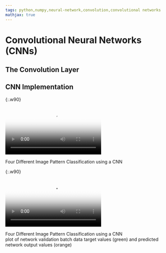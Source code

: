 ```yaml
---
tags: python,numpy,neural-network,convolution,convolutional networks
mathjax: true
---
```

# Convolutional Neural Networks (CNNs)

## The Convolution Layer

## CNN Implementation

{:.w90}
<div class="video">
<video controls poster="assets/videos/four_img_classes.png">
  <source src="assets/videos/four_img_classes.webm" type="video/webm">
  <source src="assets/videos/four_img_classes.ogv" type="video/ogg">
  <source src="assets/videos/four_img_classes.mp4" type="video/mp4">
</video>
<p>Four Different Image Pattern Classification using a CNN</p>
</div>

{:.w90}
<div class="video">
<video controls poster="assets/videos/four_img_classes_2.png">
  <source src="assets/videos/four_img_classes_2.webm" type="video/webm">
  <source src="assets/videos/four_img_classes_2.ogv" type="video/ogg">
  <source src="assets/videos/four_img_classes_2.mp4" type="video/mp4">
</video>
<p>Four Different Image Pattern Classification using a CNN<br>
plot of network validation batch data target values (green) and 
predicted network output values (orange)</p>
</div>

